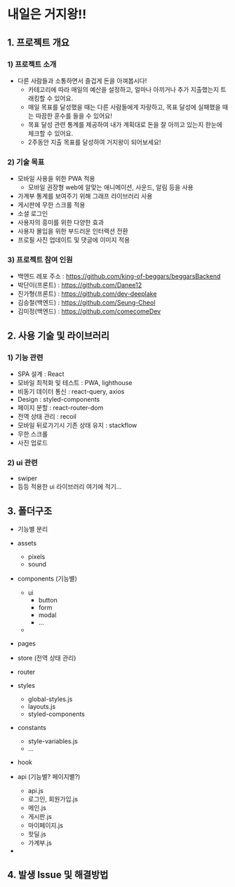 # 내일은 거지왕!!
## 1. 프로젝트 개요
### 1) 프로젝트 소개
- 다른 사람들과 소통하면서 즐겁게 돈을 아껴봅시다! 
    - 카테고리에 따라 매일의 예산을 설정하고, 얼마나 아끼거나 추가 지출했는지 트래킹할 수 있어요.
    - 매일 목표를 달성했을 때는 다른 사람들에게 자랑하고, 목표 달성에 실패했을 때는 따끔한 훈수를 들을 수 있어요!
    - 목표 달성 관련 통계를 제공하여 내가 계획대로 돈을 잘 아끼고 있는지 한눈에 체크할 수 있어요.
    - 2주동안 지출 목표를 달성하여 거지왕이 되어보세요!

### 2) 기술 목표
- 모바일 사용을 위한 PWA 적용
    - 모바일 권장형 web에 알맞는 애니메이션, 사운드, 알림 등을 사용
- 가계부 통계를 보여주기 위해 그래프 라이브러리 사용
- 게시판에 무한 스크롤 적용
- 소셜 로그인
- 사용자의 흥미를 위한 다양한 효과
- 사용자 몰입을 위한 부드러운 인터랙션 전환
- 프로필 사진 업데이트 및 댓글에 이미지 적용

### 3) 프로젝트 참여 인원
- 백엔드 레포 주소 : https://github.com/king-of-beggars/beggarsBackend
- 박단이(프론트) : https://github.com/Danee12
- 진가형(프론트) : https://github.com/dev-deeplake
- 김승철(백엔드) : https://github.com/Seung-Cheol
- 김미정(백엔드) : https://github.com/comecomeDev

## 2. 사용 기술 및 라이브러리
### 1) 기능 관련
- SPA 설계 : React
- 모바일 최적화 및 테스트 : PWA, lighthouse
- 비동기 데이터 통신 : react-query, axios
- Design : styled-components
- 페이지 분할 : react-router-dom
- 전역 상태 관리 : recoil
- 모바일 뒤로가기시 기존 상태 유지 : stackflow
- 무한 스크롤
- 사진 업로드
### 2) ui 관련
- swiper
- 등등 적용한 ui 라이브러리 여기에 적기...

## 3. 폴더구조
- 기능별 분리

- assets
    * pixels
    * sound
- components (기능별)
    + ui
        * button
        * form
        * modal
        * ...
    + 
- pages
- store (전역 상태 관리)
- router
- styles
    + global-styles.js
    + layouts.js
    + styled-components
- constants
    + style-variables.js
    + ...
- hook
- api (기능별? 페이지별?)
    - api.js
    - 로그인, 회원가입.js
    - 메인.js
    - 게시판.js
    - 마이페이지.js
    - 핫딜.js
    - 가계부.js
- 


## 4. 발생 Issue 및 해결방법
